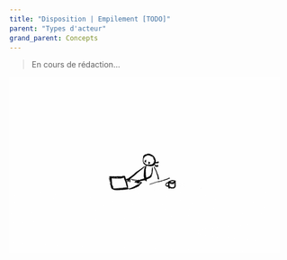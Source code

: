 ```yaml
---
title: "Disposition | Empilement [TODO]"
parent: "Types d'acteur"
grand_parent: Concepts
---
```



> En cours de rédaction...

![SynApps](../../assets/under-progress.gif)
